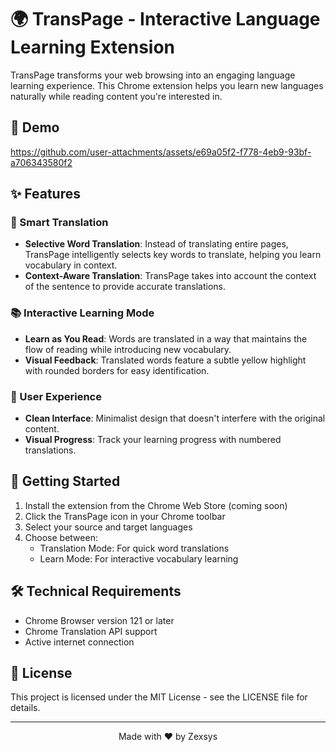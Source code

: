 # 🌍 TransPage - Interactive Language Learning Extension

TransPage transforms your web browsing into an engaging language learning experience. This Chrome extension helps you learn new languages naturally while reading content you're interested in.

## 🎥 Demo
https://github.com/user-attachments/assets/e69a05f2-f778-4eb9-93bf-a706343580f2

## ✨ Features

### 🔄 Smart Translation
- **Selective Word Translation**: Instead of translating entire pages, TransPage intelligently selects key words to translate, helping you learn vocabulary in context.
- **Context-Aware Translation**: TransPage takes into account the context of the sentence to provide accurate translations.

### 📚 Interactive Learning Mode
- **Learn as You Read**: Words are translated in a way that maintains the flow of reading while introducing new vocabulary.
- **Visual Feedback**: Translated words feature a subtle yellow highlight with rounded borders for easy identification.

### 🎯 User Experience
- **Clean Interface**: Minimalist design that doesn't interfere with the original content.
- **Visual Progress**: Track your learning progress with numbered translations.

## 🚀 Getting Started

1. Install the extension from the Chrome Web Store (coming soon)
2. Click the TransPage icon in your Chrome toolbar
3. Select your source and target languages
4. Choose between:
   - Translation Mode: For quick word translations
   - Learn Mode: For interactive vocabulary learning

## 🛠️ Technical Requirements

- Chrome Browser version 121 or later
- Chrome Translation API support
- Active internet connection

## 📝 License

This project is licensed under the MIT License - see the LICENSE file for details.

---

<p align="center">Made with ❤️ by Zexsys</p>

